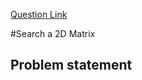 [Question Link](https://leetcode.com/problems/search-a-2d-matrix/)

#Search a 2D Matrix

## Problem statement

